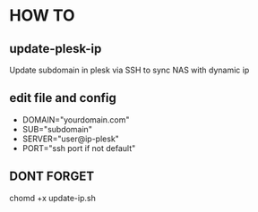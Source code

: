 # HOW TO

## update-plesk-ip
Update subdomain in plesk via SSH to sync NAS with dynamic ip

## edit file and config 
- DOMAIN="yourdomain.com"
- SUB="subdomain"
- SERVER="user@ip-plesk"
- PORT="ssh port if not default"

## DONT FORGET 
chomd +x update-ip.sh
